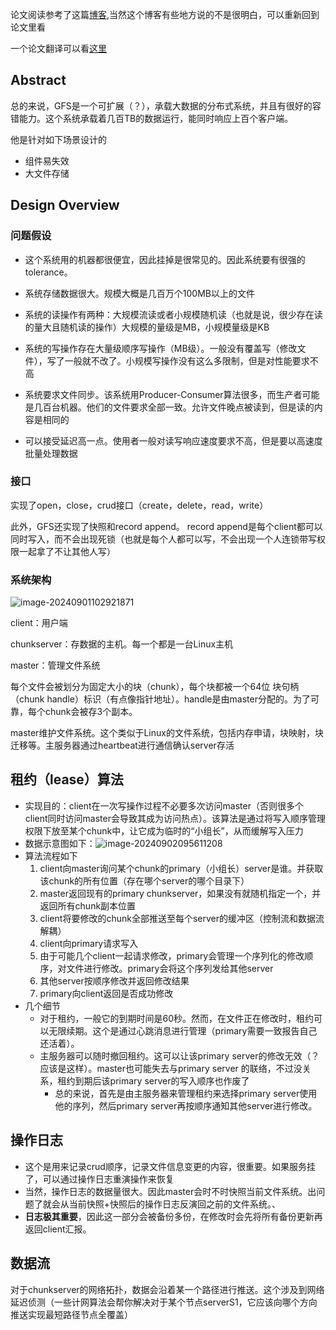 论文阅读参考了这篇[博客](http://hecenjie.cn/2020/01/31/%E3%80%8AGoogle-File-System%E3%80%8B%E8%AE%BA%E6%96%87%E7%AC%94%E8%AE%B0/),当然这个博客有些地方说的不是很明白，可以重新回到论文里看

一个论文翻译可以看[这里](https://kb.cnblogs.com/page/174130/)

## Abstract

总的来说，GFS是一个可扩展（？），承载大数据的分布式系统，并且有很好的容错能力。这个系统承载着几百TB的数据运行，能同时响应上百个客户端。

他是针对如下场景设计的

* 组件易失效
* 大文件存储

## Design Overview

### 问题假设

* 这个系统用的机器都很便宜，因此挂掉是很常见的。因此系统要有很强的tolerance。
* 系统存储数据很大。规模大概是几百万个100MB以上的文件
* 系统的读操作有两种：大规模流读或者小规模随机读（也就是说，很少存在读的量大且随机读的操作）大规模的量级是MB，小规模量级是KB
* 系统的写操作存在大量级顺序写操作（MB级）。一般没有覆盖写（修改文件），写了一般就不改了。小规模写操作没有这么多限制，但是对性能要求不高
* 系统要求文件同步。该系统用Producer-Consumer算法很多，而生产者可能是几百台机器。他们的文件要求全部一致。允许文件晚点被读到，但是读的内容是相同的

* 可以接受延迟高一点。使用者一般对读写响应速度要求不高，但是要以高速度批量处理数据

### 接口

实现了open，close，crud接口（create，delete，read，write）

此外，GFS还实现了快照和record append。 record append是每个client都可以同时写入，而不会出现死锁（也就是每个人都可以写，不会出现一个人连锁带写权限一起拿了不让其他人写）

### 系统架构

![image-20240901102921871](C:\Users\leon\AppData\Roaming\Typora\typora-user-images\image-20240901102921871.png)

client：用户端

chunkserver：存数据的主机。每一个都是一台Linux主机

master：管理文件系统

每个文件会被划分为固定大小的块（chunk），每个块都被一个64位 块句柄（chunk handle）标识（有点像指针地址）。handle是由master分配的。为了可靠，每个chunk会被存3个副本。

master维护文件系统。这个类似于Linux的文件系统，包括内存申请，块映射，块迁移等。主服务器通过heartbeat进行通信确认server存活

## 租约（lease）算法

* 实现目的：client在一次写操作过程不必要多次访问master（否则很多个client同时访问master会导致其成为访问热点）。该算法是通过将写入顺序管理权限下放至某个chunk中，让它成为临时的“小组长”，从而缓解写入压力
* 数据示意图如下：![image-20240902095611208](C:\Users\leon\AppData\Roaming\Typora\typora-user-images\image-20240902095611208.png)
* 算法流程如下
  1. client向master询问某个chunk的primary（小组长）server是谁。并获取该chunk的所有位置（存在哪个server的哪个目录下）
  2. master返回现有的primary chunkserver，如果没有就随机指定一个，并返回所有chunk副本位置
  3. client将要修改的chunk全部推送至每个server的缓冲区（控制流和数据流解耦）
  4. client向primary请求写入
  5. 由于可能几个client一起请求修改，primary会管理一个序列化的修改顺序，对文件进行修改。primary会将这个序列发给其他server
  6. 其他server按顺序修改并返回修改结果
  7. primary向client返回是否成功修改
* 几个细节
  * 对于租约，一般它的到期时间是60秒。然而，在文件正在修改时，租约可以无限续期。这个是通过心跳消息进行管理（primary需要一致报告自己还活着）。
  * 主服务器可以随时撤回租约。这可以让该primary server的修改无效（？应该是这样）。master也可能失去与primary server 的联络，不过没关系，租约到期后该primary server的写入顺序也作废了
    * 总的来说，首先是由主服务器来管理租约来选择primary server使用他的序列，然后primary server再按顺序通知其他server进行修改。

## 操作日志

* 这个是用来记录crud顺序，记录文件信息变更的内容，很重要。如果服务挂了，可以通过操作日志重演操作来恢复
* 当然，操作日志的数据量很大。因此master会时不时快照当前文件系统。出问题了就会从当前快照+快照后的操作日志反演回之前的文件系统。、
* **日志极其重要**，因此这一部分会被备份多份，在修改时会先将所有备份更新再返回client汇报。

## 数据流

对于chunkserver的网络拓扑，数据会沿着某一个路径进行推送。这个涉及到网络延迟侦测（一些计网算法会帮你解决对于某个节点serverS1，它应该向哪个方向推送实现最短路径节点全覆盖）

